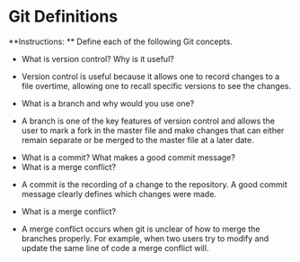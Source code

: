 # Git Definitions

**Instructions: ** Define each of the following Git concepts.

* What is version control?  Why is it useful?
- Version control is useful because it allows one to record changes to a file overtime, allowing one to recall specific versions to see the changes.
* What is a branch and why would you use one?
- A branch is one of the key features of version control and allows the user to mark a fork in the master file and make changes that can either remain separate or be merged to the master file at a later date. 
* What is a commit? What makes a good commit message?
* What is a merge conflict?
- A commit is the recording of a change to the repository. A good commit message clearly defines which changes were made.
* What is a merge conflict?
- A merge conflict occurs when git is unclear of how to merge the branches properly. For example, when two users try to modify and update the same line of code a merge conflict will.
